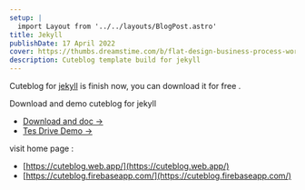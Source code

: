 ```yaml
---
setup: |
  import Layout from '../../layouts/BlogPost.astro'
title: Jekyll
publishDate: 17 April 2022
cover: https://thumbs.dreamstime.com/b/flat-design-business-process-workflow-management-communicating-ready-to-animation-characters-compouse-your-scenes-office-work-128992317.jpg
description: Cuteblog template build for jekyll
---
```


Cuteblog for [jekyll](https://jekyllrb.com) is finish now, you can download it for free .

Download and demo cuteblog for jekyll

- [Download and doc →](https://www.hockeycomputindo.com/2022/04/auto-seo-dengan-cuteblog-for-jekyll.html)
- [Tes Drive Demo →](https://mesinkasir.github.io/cuteblog-jekyll/)

visit home page :

- [https://cuteblog.web.app/](https://cuteblog.web.app/)
- [https://cuteblog.firebaseapp.com/](https://cuteblog.firebaseapp.com/)
